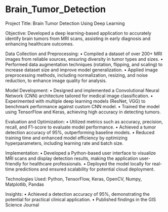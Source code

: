 # Brain_Tumor_Detection
Project Title: Brain Tumor Detection Using Deep Learning


Objective:
Developed a deep learning-based application to accurately identify brain tumors from MRI scans, assisting in early diagnosis and enhancing healthcare outcomes.

Data Collection and Preprocessing:
•	Compiled a dataset of over 200+ MRI images from reliable sources, ensuring diversity in tumor types and sizes.
•	Performed data augmentation techniques (rotation, flipping, and scaling) to increase dataset size and improve model generalization.
•	Applied image preprocessing methods, including normalization, resizing, and noise reduction, to enhance image quality for analysis.

Model Development:
•	Designed and implemented a Convolutional Neural Network (CNN) architecture tailored for medical image classification.
•	Experimented with multiple deep learning models (ResNet, VGG) to benchmark performance against custom CNN model.
•	Trained the model using TensorFlow and Keras, achieving high accuracy in detecting tumors.

Evaluation and Optimization:
•	Utilized metrics such as accuracy, precision, recall, and F1-score to evaluate model performance.
•	Achieved a tumor detection accuracy of 95%, outperforming baseline models.
•	Reduced training time and enhanced model efficiency by optimizing hyperparameters, including learning rate and batch size.

Implementation:
•	Developed a Python-based user interface to visualize MRI scans and display detection results, making the application user-friendly for healthcare professionals.
•	Deployed the model locally for real-time predictions and ensured scalability for potential cloud deployment.

Technologies Used:
Python, TensorFlow, Keras, OpenCV, Numpy, Matplotlib, Pandas

Insights:
•	Achieved a detection accuracy of 95%, demonstrating the potential for practical clinical application.
•	Published findings in the GIS Science Journal 


